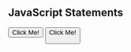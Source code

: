 <html>
<body>

<h2>JavaScript Statements</h2> 

<button type="button" onclick="myFunction()">Click Me!</button>
<button type="button1" onclick="myFunction1()">Click Me!</button1>

<p id="demo1"></p>
<p id="demo2"></p>

<script>
function myFunction() {
  document.getElementById("demo1").innerHTML = "Hello Dolly 1.0";
}
function myFunction1() {
  document.getElementById("demo2").innerHTML = "Hello Dolly again 2.0";
}
</script>
</body>
</html>
